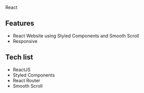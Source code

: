 React
## Features
* React Website using Styled Components and Smooth Scroll 
* Responsive
## Tech list
* ReactJS
* Styled Components
* React Router
* Smooth Scroll


